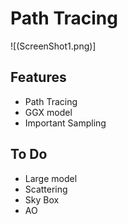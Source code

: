 # Path Tracing
![(ScreenShot1.png)]

## Features

* Path Tracing
* GGX model
* Important Sampling


## To Do
* Large model
* Scattering
* Sky Box
* AO

